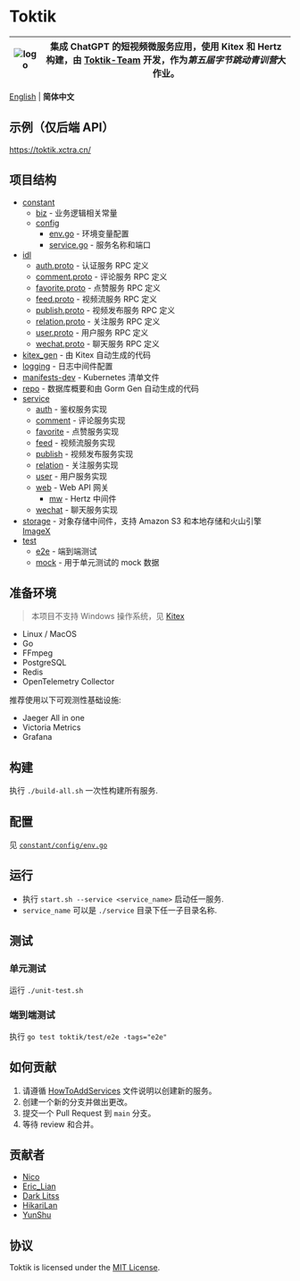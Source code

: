 # Toktik

| ![logo](https://avatars.githubusercontent.com/u/124244470?s=200&v=4) | 集成 ChatGPT 的短视频微服务应用，使用 Kitex 和 Hertz 构建，由 [Toktik-Team](https://github.com/Toktik-Team) 开发，作为*第五届字节跳动青训营*大作业。 |
| -------------------------------------------------------------------- | --------------------------------------------------------------------------------------------------------------------------------- |

[English](README.md) | **简体中文**

## 示例（仅后端 API）

https://toktik.xctra.cn/

## 项目结构

- [constant](constant)
  - [biz](constant/biz) - 业务逻辑相关常量
  - [config](constant/config)
    - [env.go](constant/config/env.go) - 环境变量配置
    - [service.go](constant/config/service.go) - 服务名称和端口
- [idl](idl)
  - [auth.proto](idl/auth.proto) - 认证服务 RPC 定义
  - [comment.proto](idl/comment.proto) - 评论服务 RPC 定义
  - [favorite.proto](idl/favorite.proto) - 点赞服务 RPC 定义
  - [feed.proto](idl/feed.proto) - 视频流服务 RPC 定义
  - [publish.proto](idl/publish.proto) - 视频发布服务 RPC 定义
  - [relation.proto](idl/relation.proto) - 关注服务 RPC 定义
  - [user.proto](idl/user.proto) - 用户服务 RPC 定义
  - [wechat.proto](idl/wechat.proto) - 聊天服务 RPC 定义
- [kitex_gen](kitex_gen) - 由 Kitex 自动生成的代码
- [logging](logging) - 日志中间件配置
- [manifests-dev](manifests-dev) - Kubernetes 清单文件
- [repo](repo) - 数据库概要和由 Gorm Gen 自动生成的代码
- [service](service)
  - [auth](service/auth) - 鉴权服务实现
  - [comment](service/comment) - 评论服务实现
  - [favorite](service/favorite) - 点赞服务实现
  - [feed](service/feed) - 视频流服务实现
  - [publish](service/publish) - 视频发布服务实现
  - [relation](service/relation) - 关注服务实现
  - [user](service/user) - 用户服务实现
  - [web](service/web) - Web API 网关
    - [mw](service/web/mw) - Hertz 中间件
  - [wechat](service/wechat) - 聊天服务实现
- [storage](storage) - 对象存储中间件，支持 Amazon S3 和本地存储和火山引擎 [ImageX](https://www.volcengine.com/products/imagex)
- [test](test)
  - [e2e](test/e2e) - 端到端测试
  - [mock](test/mock) - 用于单元测试的 mock 数据

## 准备环境

> 本项目不支持 Windows 操作系统，见 [Kitex](https://www.cloudwego.io/zh/docs/kitex/getting-started/#%E5%87%86%E5%A4%87-golang-%E5%BC%80%E5%8F%91%E7%8E%AF%E5%A2%83)

- Linux / MacOS
- Go
- FFmpeg
- PostgreSQL
- Redis
- OpenTelemetry Collector

推荐使用以下可观测性基础设施:

- Jaeger All in one
- Victoria Metrics
- Grafana


## 构建

执行 `./build-all.sh` 一次性构建所有服务.

## 配置

见 [`constant/config/env.go`](constant/config/env.go)

## 运行

- 执行 `start.sh --service <service_name>` 启动任一服务.
- `service_name` 可以是 `./service` 目录下任一子目录名称.

## 测试

### 单元测试

运行 `./unit-test.sh`

### 端到端测试

执行 `go test toktik/test/e2e -tags="e2e"`

## 如何贡献

1. 请遵循 [HowToAddServices](docs/HowToAddServices.md) 文件说明以创建新的服务。
2. 创建一个新的分支并做出更改。
3. 提交一个 Pull Request 到 `main` 分支。
4. 等待 review 和合并。

## 贡献者

- [Nico](https://github.com/nicognaW)
- [Eric_Lian](https://github.com/ExerciseBook)
- [Dark Litss](https://github.com/lss233)
- [HikariLan](https://github.com/shaokeyibb)
- [YunShu](https://github.com/Selflocking)

## 协议

Toktik is licensed under the [MIT License](LICENSE).
